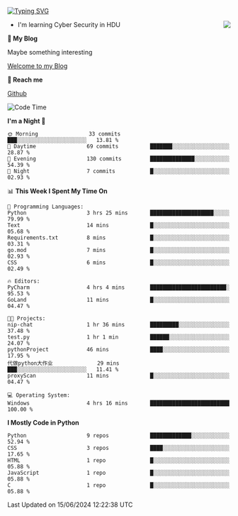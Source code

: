 [![Typing SVG](https://readme-typing-svg.herokuapp.com?font=Fira+Code&pause=1000&random=false&width=450&height=60&lines=Hello+%F0%9F%91%8B%F0%9F%8F%BB;I'm+JBNRZ)](https://git.io/typing-svg)

<a href="#">
  <img align="right" src="https://github-readme-stats.vercel.app/api?username=JBNRZ&show_icons=true&bg_color=15,f2f7fd,E0EAFC" />
</a>

- I'm learning Cyber Security in HDU

 **🌱 My Blog**

Maybe something interesting

[Welcome to my Blog](https://jbnrz.com.cn/)

 **💬 Reach me** 

[Github](https://github.com/JBNRZ)


<!--START_SECTION:waka-->
![Code Time](http://img.shields.io/badge/Code%20Time-534%20hrs%203%20mins-blue)

**I'm a Night 🦉** 

```text
🌞 Morning                33 commits          ███░░░░░░░░░░░░░░░░░░░░░░   13.81 % 
🌆 Daytime                69 commits          ███████░░░░░░░░░░░░░░░░░░   28.87 % 
🌃 Evening                130 commits         ██████████████░░░░░░░░░░░   54.39 % 
🌙 Night                  7 commits           █░░░░░░░░░░░░░░░░░░░░░░░░   02.93 % 
```


📊 **This Week I Spent My Time On** 

```text
💬 Programming Languages: 
Python                   3 hrs 25 mins       ████████████████████░░░░░   79.99 % 
Text                     14 mins             █░░░░░░░░░░░░░░░░░░░░░░░░   05.68 % 
Requirements.txt         8 mins              █░░░░░░░░░░░░░░░░░░░░░░░░   03.31 % 
go.mod                   7 mins              █░░░░░░░░░░░░░░░░░░░░░░░░   02.93 % 
CSS                      6 mins              █░░░░░░░░░░░░░░░░░░░░░░░░   02.49 % 

🔥 Editors: 
PyCharm                  4 hrs 4 mins        ████████████████████████░   95.53 % 
GoLand                   11 mins             █░░░░░░░░░░░░░░░░░░░░░░░░   04.47 % 

🐱‍💻 Projects: 
nip-chat                 1 hr 36 mins        █████████░░░░░░░░░░░░░░░░   37.48 % 
test.py                  1 hr 1 min          ██████░░░░░░░░░░░░░░░░░░░   24.07 % 
pythonProject            46 mins             ████░░░░░░░░░░░░░░░░░░░░░   17.95 % 
代做python大作业              29 mins             ███░░░░░░░░░░░░░░░░░░░░░░   11.41 % 
proxyScan                11 mins             █░░░░░░░░░░░░░░░░░░░░░░░░   04.47 % 

💻 Operating System: 
Windows                  4 hrs 16 mins       █████████████████████████   100.00 % 
```

**I Mostly Code in Python** 

```text
Python                   9 repos             █████████████░░░░░░░░░░░░   52.94 % 
CSS                      3 repos             ████░░░░░░░░░░░░░░░░░░░░░   17.65 % 
HTML                     1 repo              █░░░░░░░░░░░░░░░░░░░░░░░░   05.88 % 
JavaScript               1 repo              █░░░░░░░░░░░░░░░░░░░░░░░░   05.88 % 
C                        1 repo              █░░░░░░░░░░░░░░░░░░░░░░░░   05.88 % 
```




 Last Updated on 15/06/2024 12:22:38 UTC
<!--END_SECTION:waka-->
